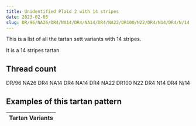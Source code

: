 ```yaml
---
title: Unidentified Plaid 2 with 14 stripes
date: 2023-02-05
slug: DR/96/NA26/DR4/NA14/DR4/NA14/DR4/NA22/DR100/N22/DR4/N14/DR4/N/14
---
```

This is a list of all the tartan sett variants with 14 stripes.

It is a 14 stripes tartan.


## Thread count
DR/96 NA26 DR4 NA14 DR4 NA14 DR4 NA22 DR100 N22 DR4 N14 DR4 N/14

## Examples of this tartan pattern

| Tartan Variants |
|---------------|
